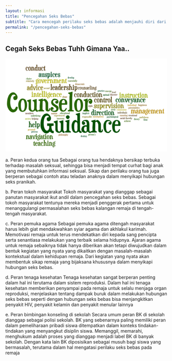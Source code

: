 ```yaml
---
layout: informasi
title: "Pencegahan Seks Bebas"
subtitle: "Cara mencegah perilaku seks bebas adalah menjauhi diri dari segala hal yang mempengaruhi bangkitnya syahwat dan yang mengajak untuk berbuat nista."
permalink: "/pencegahan-seks-bebas"
---
```

## Cegah Seks Bebas Tuhh Gimana Yaa..

<img class="img-fluid img-center" src="/img/sb-pencegahan.png" alt="Melibatkan Pertemanan">


a. Peran kedua orang tua 
Sebagai orang tua hendaknya bersikap terbuka terhadap masalah seksual, sehingga bisa menjadi tempat curhat bagi anak yang membutuhkan informasi seksual. Sikap dan perilaku orang tua juga berperan sebagai contoh atau teladan anaknya dalam menyikapi hubungan seks pranikah. 

b. Peran tokoh masyarakat 
Tokoh masyarakat yang dianggap sebagai panutan masyarakat ikut andil dalam pencegahan seks bebas. Sebagai tokoh masyarakat tentunya mereka menjadi penggerak pertama untuk menanggulangi permasalahan seks bebas kalangan remaja di tengah-tengah masyarakat. 

c. Peran pemuka agama 
Sebagai pemuka agama ditengah masyarakat harus lebih giat mendakwahkan syiar agama dan akhlakul karimah. Memotivasi remaja untuk terus mendekatkan diri kepada sang pencipta serta senantiasa melakukan yang terbaik selama hidupnya. Ajaran agama untuk remaja sebaiknya tidak hanya diberikan akan tetapi diwujudkan dalam bentuk kegiatan yang nyata yang dikaitkan dengan masalah-masalah kontekstual dalam kehidupan remaja. Dari kegiatan yang nyata akan membentuk sikap remaja yang bijaksana khususnya dalam menyikapi hubungan seks bebas. 

d. Peran tenaga kesehatan 
Tenaga kesehatan sangat berperan penting dalam hal ini terutama dalam sistem reproduksi. Dalam hal ini tenaga kesehatan memberikan penyampai pada remaja untuk selalu menjaga organ reproduksi, menjelaskan tentang dampak buruk dalam melakukan hubungan seks bebas seperti dengan hubungan seks bebas bisa menjangkitkan penyakit HIV, penyakit kelamin dan penyakit menular lainnya 

e. Peran bimbingan konseling di sekolah Secara umum peran BK di sekolah dianggap sebagai polisi sekolah. BK yang sebenarnya paling memiliki peran dalam pemeliharaan pribadi siswa ditempatkan dalam konteks tindakan-tindakan yang menyangkut disiplin siswa. Memanggil, memarahi, menghukum adalah proses yang dianggap menjadi label BK di banyak sekolah. Dengan kata lain BK diposisikan sebagai musuh bagi siswa yang bermasalah, terutama dalam hal mengatasi perilaku seks bebas pada remaja
